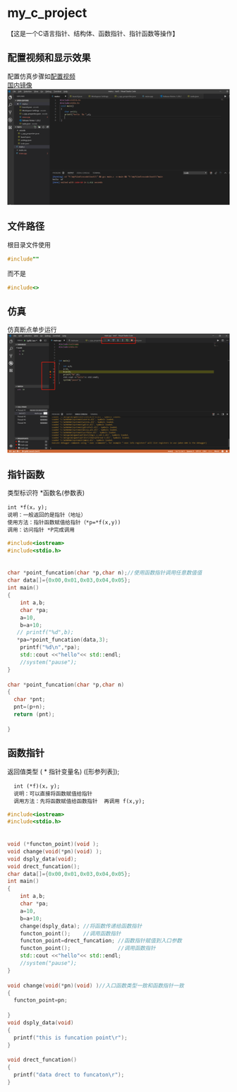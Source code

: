 # my_c_project
【这是一个C语言指针、结构体、函数指针、指针函数等操作】<br>
## 配置视频和显示效果
 配置仿真步骤如[配置视频](https://www.youtube.com/watch?v=DIw02CaEusY&t=857s)<br>
 [国内镜像](https://github.com/wushulu/Cproject/blob/master/Set%20Up%20C%2B%2B%20Development%20With%20Visual%20Studio%20Code%20on%20Windows%2010%20(VS%20Code).mp4)
![image](https://github.com/wushulu/Cproject/blob/master/%E5%9B%BE%E7%89%87/%E9%85%8D%E7%BD%AE%E5%AE%8C%E6%88%90.png)<br>
## 文件路径
根目录文件使用
```cpp
#include""
```
而不是
```cpp
#include<>
```

## 仿真
仿真断点单步运行
![image](https://github.com/wushulu/Cproject/blob/master/%E5%9B%BE%E7%89%87/%E4%BB%BF%E7%9C%9F.png)
## 指针函数
类型标识符    *函数名(参数表)

    int *f(x，y);
    说明：一般返回的是指针（地址）
    使用方法：指针函数赋值给指针（*p=*f(x,y))
    调用：访问指针 *P完成调用
```cpp
#include<iostream>
#include<stdio.h>


char *point_funcation(char *p,char n);//使用函数指针调用任意数值值
char data[]={0x00,0x01,0x03,0x04,0x05};
int main()
{
    int a,b;
    char *pa;
    a=10,
    b=a+10;
   // printf("%d",b);
   *pa=*point_funcation(data,3);
    printf("%d\n",*pa);
    std::cout <<"hello"<< std::endl;
    //system("pause");
}

char *point_funcation(char *p,char n)
{
  char *pnt;
  pnt=(p+n);
  return (pnt);

}
```
## 函数指针
返回值类型 ( * 指针变量名) ([形参列表]);

      int (*f)(x，y);
      说明：可以直接将函数赋值给指针
      调用方法：先将函数赋值给函数指针  再调用 f(x,y);
```cpp
#include<iostream>
#include<stdio.h>


void (*functon_point)(void );
void change(void(*pn)(void) );
void dsply_data(void);
void drect_funcation();
char data[]={0x00,0x01,0x03,0x04,0x05};
int main()
{
    int a,b;
    char *pa;
    a=10,
    b=a+10;
    change(dsply_data); //将函数传递给函数指针
    functon_point();    //调用函数指针
    functon_point=drect_funcation; //函数指针赋值到入口参数
    functon_point();               //调用函数指针
    std::cout <<"hello"<< std::endl;
    //system("pause");
}

void change(void(*pn)(void) )//入口函数类型一致和函数指针一致
{
  functon_point=pn;

}
void dsply_data(void)
{
  printf("this is funcation point\r");
}

void drect_funcation()
{
  printf("data drect to funcaton\r");
}
```



